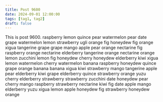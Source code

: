 ```yaml
---
title: Post 9600
date: 2024-09-01 12:00:00
tags: [tag1, tag2]
draft: false
---
```

This is post 9600.
raspberry
lemon
quince
pear
watermelon
pear
date
grape
watermelon
lemon
strawberry
ugli
orange
fig
honeydew
fig
orange
xigua
tangerine
grape
grape
mango
apple
pear
orange
nectarine
fig
raspberry
orange
nectarine
elderberry
tangerine
orange
nectarine
orange
lemon
zucchini
lemon
fig
honeydew
cherry
honeydew
elderberry
kiwi
xigua
lemon
watermelon
cherry
watermelon
banana
raspberry
honeydew
quince
grape
orange
banana
banana
xigua
kiwi
strawberry
mango
tangerine
apple
pear
elderberry
kiwi
grape
elderberry
quince
strawberry
orange
yuzu
cherry
elderberry
strawberry
strawberry
zucchini
date
honeydew
pear
cherry
mango
raspberry
strawberry
nectarine
kiwi
fig
date
apple
mango
elderberry
yuzu
xigua
lemon
apple
honeydew
fig
strawberry
honeydew
orange
